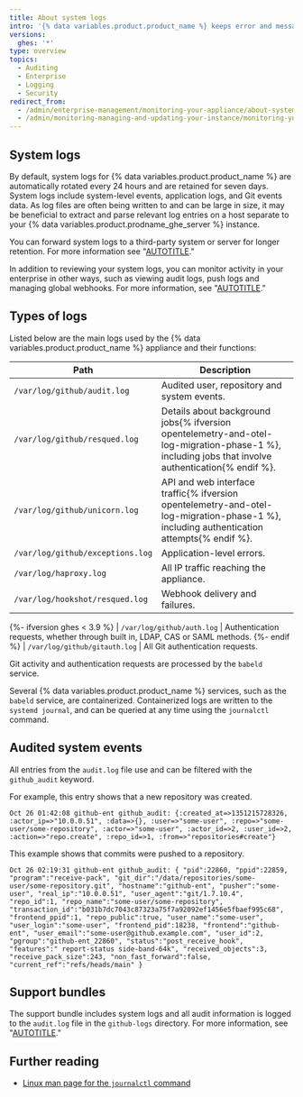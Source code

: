 ```yaml
---
title: About system logs
intro: '{% data variables.product.product_name %} keeps error and message logs for system events. Logs are useful for identifying user, application and system-level actions and exceptions.'
versions:
  ghes: '*'
type: overview
topics:
  - Auditing
  - Enterprise
  - Logging
  - Security
redirect_from:
  - /admin/enterprise-management/monitoring-your-appliance/about-system-logs
  - /admin/monitoring-managing-and-updating-your-instance/monitoring-your-appliance/about-system-logs
---
```


## System logs

By default, system logs for {% data variables.product.product_name %} are automatically rotated every 24 hours and are retained for seven days. System logs include system-level events, application logs, and Git events data. As log files are often being written to and can be large in size, it may be beneficial to extract and parse relevant log entries on a host separate to your {% data variables.product.prodname_ghe_server %} instance.

You can forward system logs to a third-party system or server for longer retention. For more information see "[AUTOTITLE](/admin/monitoring-activity-in-your-enterprise/exploring-user-activity/log-forwarding)."

In addition to reviewing your system logs, you can monitor activity in your enterprise in other ways, such as viewing audit logs, push logs and managing global webhooks. For more information, see "[AUTOTITLE](/admin/monitoring-activity-in-your-enterprise)."

## Types of logs

Listed below are the main logs used by the {% data variables.product.product_name %} appliance and their functions:

| Path | Description​ |
|------|-------------|
| `/var/log/github/audit.log` | Audited user, repository and system events.
| `/var/log/github/resqued.log` | Details about background jobs{% ifversion opentelemetry-and-otel-log-migration-phase-1 %}, including jobs that involve authentication{% endif %}.
| `/var/log/github/unicorn.log` | API and web interface traffic{% ifversion opentelemetry-and-otel-log-migration-phase-1 %}, including authentication attempts{% endif %}.
| `/var/log/github/exceptions.log` | Application-level errors.
| `/var/log/haproxy.log` | All IP traffic reaching the appliance.
| `/var/log/hookshot/resqued.log` | Webhook delivery and failures.
{%- ifversion ghes < 3.9 %}
| `/var/log/github/auth.log` | Authentication requests, whether through built in, LDAP, CAS or SAML methods.
{%- endif %}
| `/var/log/github/gitauth.log` | All Git authentication requests.

Git activity and authentication requests are processed by the `babeld` service.

Several {% data variables.product.product_name %} services, such as the `babeld` service, are containerized. Containerized logs are written to the `systemd journal`, and can be queried at any time using the `journalctl` command.

## Audited system events

All entries from the `audit.log` file use and can be filtered with the `github_audit` keyword.

For example, this entry shows that a new repository was created.

``` <!-- markdownlint-disable-line fenced-code-language -->
Oct 26 01:42:08 github-ent github_audit: {:created_at=>1351215728326, :actor_ip=>"10.0.0.51", :data=>{}, :user=>"some-user", :repo=>"some-user/some-repository", :actor=>"some-user", :actor_id=>2, :user_id=>2, :action=>"repo.create", :repo_id=>1, :from=>"repositories#create"}
```

This example shows that commits were pushed to a repository.

``` <!-- markdownlint-disable-line fenced-code-language -->
Oct 26 02:19:31 github-ent github_audit: { "pid":22860, "ppid":22859, "program":"receive-pack", "git_dir":"/data/repositories/some-user/some-repository.git", "hostname":"github-ent", "pusher":"some-user", "real_ip":"10.0.0.51", "user_agent":"git/1.7.10.4", "repo_id":1, "repo_name":"some-user/some-repository", "transaction_id":"b031b7dc7043c87323a75f7a92092ef1456e5fbaef995c68", "frontend_ppid":1, "repo_public":true, "user_name":"some-user", "user_login":"some-user", "frontend_pid":18238, "frontend":"github-ent", "user_email":"some-user@github.example.com", "user_id":2, "pgroup":"github-ent_22860", "status":"post_receive_hook", "features":" report-status side-band-64k", "received_objects":3, "receive_pack_size":243, "non_fast_forward":false, "current_ref":"refs/heads/main" }
```

## Support bundles

The support bundle includes system logs and all audit information is logged to the `audit.log` file in the `github-logs` directory. For more information, see "[AUTOTITLE](/support/contacting-github-support/providing-data-to-github-support)."

## Further reading

- [Linux man page for the `journalctl` command](https://man7.org/linux/man-pages/man1/journalctl.1.html)
